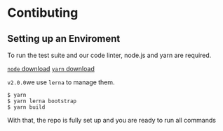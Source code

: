 # Contibuting

## Setting up an Enviroment
To run the test suite and our code linter, node.js and yarn are required.

[`node` download](https://nodejs.org/download)
[`yarn` download](https://yarnpkg.com/en/docs/install)


`v2.0.0`we use `lerna` to manage them.

```
$ yarn
$ yarn lerna bootstrap
$ yarn build
```

With that, the repo is fully set up and you are ready to run all commands
